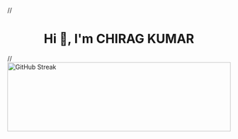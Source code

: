 
//<h1 align="center">Hi 👋, I'm CHIRAG KUMAR</h1>
//<img src="https://streak-stats.demolab.com?user=ichiragkumar&theme=vue" width="100%" height="20%" alt="GitHub Streak" />

